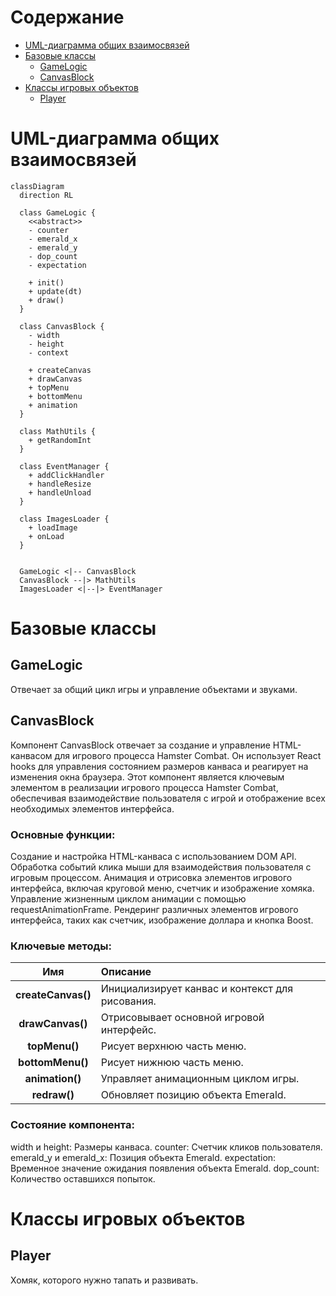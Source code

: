 # Содержание

- [UML-диаграмма общих взаимосвязей](#uml-диаграмма-общих-взаимосвязей)
- [Базовые классы](#базовые-классы)
  - [GameLogic](#gameengine)
  - [CanvasBlock](#abstractgameobject)
- [Классы игровых объектов](#классы-игровых-объектов)
  - [Player](#player)

# UML-диаграмма общих взаимосвязей

```mermaid
classDiagram
  direction RL

  class GameLogic {
    <<abstract>>
    - counter
    - emerald_x
    - emerald_y
    - dop_count
   	- expectation

	+ init()
	+ update(dt)
	+ draw()
  }

  class CanvasBlock {
    - width
    - height
	- context

	+ createCanvas
	+ drawCanvas
	+ topMenu
	+ bottomMenu
	+ animation
  }

  class MathUtils {
    + getRandomInt
  }

  class EventManager {
    + addClickHandler
    + handleResize
    + handleUnload
  }

  class ImagesLoader {
    + loadImage
    + onLoad
  }


  GameLogic <|-- CanvasBlock
  CanvasBlock --|> MathUtils
  ImagesLoader <|--|> EventManager

```

# Базовые классы

## GameLogic

Отвечает за общий цикл игры и управление объектами и звуками.

## CanvasBlock

Компонент CanvasBlock отвечает за создание и управление HTML-канвасом для игрового процесса Hamster Combat. Он использует React hooks для управления состоянием размеров канваса и реагирует на изменения окна браузера. Этот компонент является ключевым элементом в реализации игрового процесса Hamster Combat, обеспечивая взаимодействие пользователя с игрой и отображение всех необходимых элементов интерфейса.

### Основные функции:

Создание и настройка HTML-канваса с использованием DOM API.
Обработка событий клика мыши для взаимодействия пользователя с игровым процессом.
Анимация и отрисовка элементов игрового интерфейса, включая круговой меню, счетчик и изображение хомяка.
Управление жизненным циклом анимации с помощью requestAnimationFrame.
Рендеринг различных элементов игрового интерфейса, таких как счетчик, изображение доллара и кнопка Boost.

### Ключевые методы:

|        Имя         | Описание                                        |
| :----------------: | :---------------------------------------------- |
| **createCanvas()** | Инициализирует канвас и контекст для рисования. |
|  **drawCanvas()**  | Отрисовывает основной игровой интерфейс.        |
|   **topMenu()**    | Рисует верхнюю часть меню.                      |
|  **bottomMenu()**  | Рисует нижнюю часть меню.                       |
|  **animation()**   | Управляет анимационным циклом игры.             |
|    **redraw()**    | Обновляет позицию объекта Emerald.              |

### Состояние компонента:

width и height: Размеры канваса.
counter: Счетчик кликов пользователя.
emerald_y и emerald_x: Позиция объекта Emerald.
expectation: Временное значение ожидания появления объекта Emerald.
dop_count: Количество оставшихся попыток.

# Классы игровых объектов

## Player

Хомяк, которого нужно тапать и развивать.
